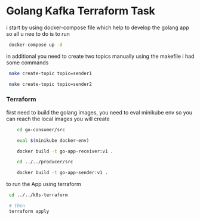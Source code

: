 # Golang Kafka Terraform Task 

i start by using docker-compose file which help to develop the golang app so all u nee to do is to run 
```bash 
 docker-compose up -d
 ```
 
 in additional you need to create two topics manually using the makefile i had some commands 
 
```bash 
 make create-topic topic=sender1

 make create-topic topic=sender2
```

### Terraform 

first need to build the golang images, you need to eval minikube env so you can reach the local images you will create 

```bash
    cd go-consumer/src

    eval $(minikube docker-env)

    docker build -t go-app-receiver:v1 .

    cd ../../producer/src 

    docker build -t go-app-sender:v1 .

```

to run the App using terraform 

```bash 
 cd ../../k8s-terraform

 # then 
 terraform apply 
 

```